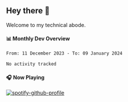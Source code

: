 ## Hey there 👋

Welcome to my technical abode.

#### 📊 Monthly Dev Overview
<!--START_SECTION:waka-->

```txt
From: 11 December 2023 - To: 09 January 2024

No activity tracked
```

<!--END_SECTION:waka-->

#### 🎧 Now Playing

[![spotify-github-profile](https://spotify-github-profile.vercel.app/api/view?uid=james2mid&cover_image=true&theme=natemoo-re)](https://open.spotify.com/user/james2mid?si=2b3baf2b09cb499e)
